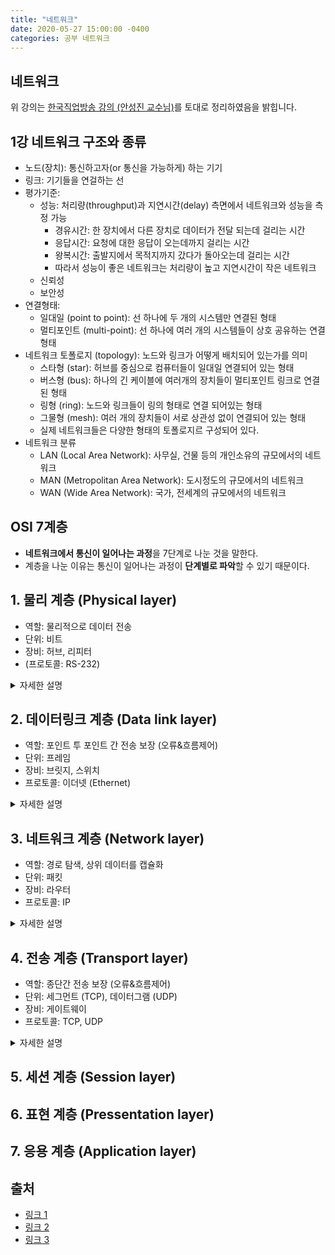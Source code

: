 ```yaml
---
title: "네트워크"
date: 2020-05-27 15:00:00 -0400
categories: 공부 네트워크
---
```


## 네트워크
위 강의는 [한국직업방송 강의 (안성진 교수님)](https://www.youtube.com/playlist?list=PLFpZ7zSiHhPxrib8i4XPRKxB6FR9_NlCo)를 토대로 정리하였음을 밝힙니다.

## 1강 네트워크 구조와 종류

* 노드(장치): 통신하고자(or 통신을 가능하게) 하는 기기
* 링크: 기기들을 연걸하는 선
* 평가기준: 
  - 성능: 처리량(throughput)과 지연시간(delay) 측면에서 네트워크와 성능을 측정 가능
    + 경유시간: 한 장치에서 다른 장치로 데이터가 전달 되는데 걸리는 시간
    + 응답시간: 요청에 대한 응답이 오는데까지 걸리는 시간
    + 왕복시간: 출발지에서 목적지까지 갔다가 돌아오는데 걸리는 시간
    + 따라서 성능이 좋은 네트워크는 처리량이 높고 지연시간이 작은 네트워크
  - 신뢰성
  - 보안성
* 연결형태: 
  - 일대일 (point to point): 선 하나에 두 개의 시스템만 연결된 형태
  - 멀티포인트 (multi-point): 선 하나에 여러 개의 시스템들이 상호 공유하는 연결형태
* 네트워크 토폴로지 (topology): 노드와 링크가 어떻게 배치되어 있는가를 의미
  - 스타형 (star): 허브를 중심으로 컴퓨터들이 일대일 연결되어 있는 형태
  - 버스형 (bus): 하나의 긴 케이블에 여러개의 장치들이 멀티포인트 링크로 연결된 형태
  - 링형 (ring): 노드와 링크들이 링의 형태로 연결 되어있는 형태
  - 그물형 (mesh): 여러 개의 장치들이 서로 상관성 없이 연결되어 있는 형태
  - 실제 네트워크들은 다양한 형태의 토폴로지르 구성되어 있다.
* 네트워크 분류 
  - LAN (Local Area Network): 사무실, 건물 등의 개인소유의 규모에서의 네트워크
  - MAN (Metropolitan Area Network): 도시정도의 규모에서의 네트워크
  - WAN (Wide Area Network): 국가, 전세계의 규모에서의 네트워크

## OSI 7계층 

* **네트워크에서 통신이 일어나는 과정**을 7단계로 나눈 것을 말한다.
* 계층을 나눈 이유는 통신이 일어나는 과정이 **단계별로 파악**할 수 있기 때문이다.


## 1. 물리 계층 (Physical layer)

* 역할: 물리적으로 데이터 전송
* 단위: 비트
* 장비: 허브, 리피터
* (프로토콜: RS-232)
<details>
<summary>자세한 설명</summary>
<div markdown="1">
* 역할: 전기적, 기계적, 기능적인 특성을 이용하여 통신 케이블로 데이터를 전송. 단순히 전송이 목적이기에 에러, 흐름 등에 신경쓰지 않음.
* 허브: 연걸된 노드들에게 신호를 전달해주는 장치
  - 장점: 저렴함
  - 단점: 여러명 동시 사용 시, 느림 (요즘 사용 않함)

* 리피터: 신호 증폭을 통해서 먼 케이블까지 데이터를 전달할 수 있게 해주는 장치 

</div>
</details>


## 2. 데이터링크 계층 (Data link layer)

* 역할: 포인트 투 포인트 간 전송 보장 (오류&흐름제어)
* 단위: 프레임
* 장비: 브릿지, 스위치
* 프로토콜: 이더넷 (Ethernet)
<details>
<summary>자세한 설명</summary>
<div markdown="1">
* 역할:
* 브릿지: 
* 스위치: 허브와
  - 장점: 여러명 동시 사용하더라도 느려지지 않음
* 이더넷:
</div>
</details>


## 3. 네트워크 계층 (Network layer)

* 역할: 경로 탐색, 상위 데이터를 캡슐화
* 단위: 패킷
* 장비: 라우터
* 프로토콜: IP
<details>
<summary>자세한 설명</summary>
<div markdown="1">
* 역할:
* 라우터:
* IP: 
</div>
</details>


## 4. 전송 계층 (Transport layer)

* 역할: 종단간 전송 보장 (오류&흐름제어)
* 단위: 세그먼트 (TCP), 데이터그램 (UDP)
* 장비: 게이트웨이
* 프로토콜: TCP, UDP
<details>
<summary>자세한 설명</summary>
<div markdown="1">
* 역할: 
* 게이트웨이:
* TCP:
* UDP:
</div>
</details>


## 5. 세션 계층 (Session layer)


## 6. 표현 계층 (Pressentation layer)


## 7. 응용 계층 (Application layer)


## 출처 

* [링크 1](https://hahahoho5915.tistory.com/12)
* [링크 2](https://shlee0882.tistory.com/110)
* [링크 3](https://www.youtube.com/playlist?list=PLFpZ7zSiHhPxrib8i4XPRKxB6FR9_NlCo)